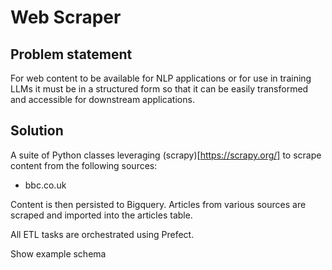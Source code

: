 # Web Scraper

## Problem statement
For web content to be available for NLP applications or for use in training LLMs it must be in a structured form so that it can be easily transformed and accessible for downstream applications.

## Solution
A suite of Python classes leveraging (scrapy)[https://scrapy.org/] to scrape content from the following sources:
- bbc.co.uk

Content is then persisted to Bigquery. Articles from various sources are scraped and imported into the articles table.

All ETL tasks are orchestrated using Prefect.

Show example schema
